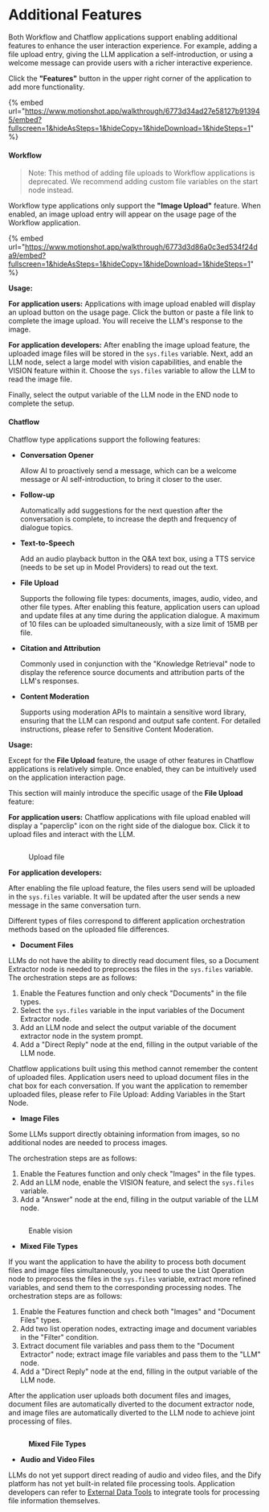 # Additional Features

Both Workflow and Chatflow applications support enabling additional features to enhance the user interaction experience. For example, adding a file upload entry, giving the LLM application a self-introduction, or using a welcome message can provide users with a richer interactive experience.

Click the **"Features"** button in the upper right corner of the application to add more functionality.

{% embed url="https://www.motionshot.app/walkthrough/6773d34ad27e58127b913945/embed?fullscreen=1&hideAsSteps=1&hideCopy=1&hideDownload=1&hideSteps=1" %}

#### Workflow

> Note: This method of adding file uploads to Workflow applications is deprecated. We recommend adding custom file variables on the start node instead.

Workflow type applications only support the **"Image Upload"** feature. When enabled, an image upload entry will appear on the usage page of the Workflow application.

{% embed url="https://www.motionshot.app/walkthrough/6773d3d86a0c3ed534f24da9/embed?fullscreen=1&hideAsSteps=1&hideCopy=1&hideDownload=1&hideSteps=1" %}



**Usage:**

**For application users:** Applications with image upload enabled will display an upload button on the usage page. Click the button or paste a file link to complete the image upload. You will receive the LLM's response to the image.

**For application developers:** After enabling the image upload feature, the uploaded image files will be stored in the `sys.files` variable. Next, add an LLM node, select a large model with vision capabilities, and enable the VISION feature within it. Choose the `sys.files` variable to allow the LLM to read the image file.

Finally, select the output variable of the LLM node in the END node to complete the setup.

#### Chatflow

Chatflow type applications support the following features:

*   **Conversation Opener**

    Allow AI to proactively send a message, which can be a welcome message or AI self-introduction, to bring it closer to the user.
*   **Follow-up**

    Automatically add suggestions for the next question after the conversation is complete, to increase the depth and frequency of dialogue topics.
*   **Text-to-Speech**

    Add an audio playback button in the Q\&A text box, using a TTS service (needs to be set up in Model Providers) to read out the text.
*   **File Upload**

    Supports the following file types: documents, images, audio, video, and other file types. After enabling this feature, application users can upload and update files at any time during the application dialogue. A maximum of 10 files can be uploaded simultaneously, with a size limit of 15MB per file.
*   **Citation and Attribution**

    Commonly used in conjunction with the "Knowledge Retrieval" node to display the reference source documents and attribution parts of the LLM's responses.
*   **Content Moderation**

    Supports using moderation APIs to maintain a sensitive word library, ensuring that the LLM can respond and output safe content. For detailed instructions, please refer to Sensitive Content Moderation.

**Usage:**

Except for the **File Upload** feature, the usage of other features in Chatflow applications is relatively simple. Once enabled, they can be intuitively used on the application interaction page.

This section will mainly introduce the specific usage of the **File Upload** feature:

**For application users:** Chatflow applications with file upload enabled will display a "paperclip" icon on the right side of the dialogue box. Click it to upload files and interact with the LLM.

<figure><img src="https://assets-docs.dify.ai/dify-enterprise-mintlify/en/guides/workflow/b18af11da3f339c496193d9732906849.png" alt=""><figcaption><p>Upload file</p></figcaption></figure>

**For application developers:**

After enabling the file upload feature, the files users send will be uploaded in the `sys.files` variable. It will be updated after the user sends a new message in the same conversation turn.

Different types of files correspond to different application orchestration methods based on the uploaded file differences.

* **Document Files**

LLMs do not have the ability to directly read document files, so a Document Extractor node is needed to preprocess the files in the `sys.files` variable. The orchestration steps are as follows:

1. Enable the Features function and only check "Documents" in the file types.
2. Select the `sys.files` variable in the input variables of the Document Extractor node.
3. Add an LLM node and select the output variable of the document extractor node in the system prompt.
4. Add a "Direct Reply" node at the end, filling in the output variable of the LLM node.

Chatflow applications built using this method cannot remember the content of uploaded files. Application users need to upload document files in the chat box for each conversation. If you want the application to remember uploaded files, please refer to File Upload: Adding Variables in the Start Node.

* **Image Files**

Some LLMs support directly obtaining information from images, so no additional nodes are needed to process images.

The orchestration steps are as follows:

1. Enable the Features function and only check "Images" in the file types.
2. Add an LLM node, enable the VISION feature, and select the `sys.files` variable.
3. Add a "Answer" node at the end, filling in the output variable of the LLM node.

<figure><img src="https://assets-docs.dify.ai/dify-enterprise-mintlify/en/guides/workflow/3a3582bd9bc8ea94bbdbfeefe6a78571.png" alt=""><figcaption><p>Enable vision</p></figcaption></figure>

* **Mixed File Types**

If you want the application to have the ability to process both document files and image files simultaneously, you need to use the List Operation node to preprocess the files in the `sys.files` variable, extract more refined variables, and send them to the corresponding processing nodes. The orchestration steps are as follows:

1. Enable the Features function and check both "Images" and "Document Files" types.
2. Add two list operation nodes, extracting image and document variables in the "Filter" condition.
3. Extract document file variables and pass them to the "Document Extractor" node; extract image file variables and pass them to the "LLM" node.
4. Add a "Direct Reply" node at the end, filling in the output variable of the LLM node.

After the application user uploads both document files and images, document files are automatically diverted to the document extractor node, and image files are automatically diverted to the LLM node to achieve joint processing of files.

<figure><img src="https://assets-docs.dify.ai/dify-enterprise-mintlify/en/guides/workflow/66471e8e67b2ede0c94bfa1cffeab834.png" alt=""><figcaption><p><strong>Mixed File Types</strong></p></figcaption></figure>

* **Audio and Video Files**

LLMs do not yet support direct reading of audio and video files, and the Dify platform has not yet built-in related file processing tools. Application developers can refer to [External Data Tools](../extension/api-based-extension/external-data-tool.md) to integrate tools for processing file information themselves.
